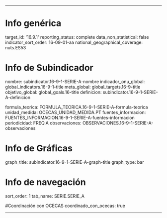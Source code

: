 ---

# Info genérica
target_id: '16.9.1'
reporting_status: complete
data_non_statistical: false
indicator_sort_order: 16-09-01-aa
national_geographical_coverage: nuts.ES53

# Info de Subindicador
nombre: subindicator.16-9-1-SERIE-A-nombre
indicador_onu_global: global_indicators.16-9-1-title
meta_global: global_targets.16-9-title
objetivo_global: global_goals.16-title
definicion: subindicator.16-9-1-SERIE-A-definicion

formula_teorica: FORMULA_TEORICA.16-9-1-SERIE-A-formula-teorica
unidad_medida: OCECAS_UNIDAD_MEDIDA.PT
fuentes_informacion: FUENTES_INFORMACION.16-9-1-SERIE-A-fuentes-informacion
periodicidad: FREQ.A
observaciones: OBSERVACIONES.16-9-1-SERIE-A-observaciones

# Info de Gráficas
graph_title: subindicator.16-9-1-SERIE-A-graph-title
graph_type: bar

# Info de navegación
sort_order: 1
tab_name: SERIE.SERIE_A

#Coordinación con OCECAS
coordinado_con_ocecas: true

---
